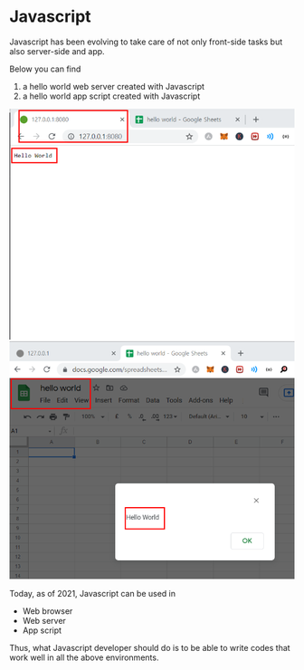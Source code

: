 # Javascript
Javascript has been evolving to take care of not only front-side tasks but also server-side and app. 

Below you can find 
<ol>
    <li> a hello world web server created with Javascript </li>
    <li> a hello world app script created with Javascript </li>
</ol>


<img src="img/web-server.png" alt="web server screenshot"/> <br/>
<img src="img/google-app-script.png" alt="spreadsheet app script screenshot"/>


Today, as of 2021, Javascript can be used in 
<ul>
    <li>Web browser</li>
    <li>Web server</li>
    <li>App script</li>
</ul>
Thus, what Javascript developer should do is to be able to write codes that work well in all the above environments. 
